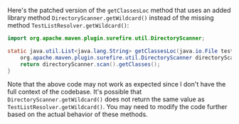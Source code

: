 Here's the patched version of the `getClassesLoc` method that uses an added library method `DirectoryScanner.getWildcard()` instead of the missing method `TestListResolver.getWildcard()`:
```java
import org.apache.maven.plugin.surefire.util.DirectoryScanner;

static java.util.List<java.lang.String> getClassesLoc(java.io.File testSrcFolder) {
    org.apache.maven.plugin.surefire.util.DirectoryScanner directoryScanner = new org.apache.maven.plugin.surefire.util.DirectoryScanner(testSrcFolder, directoryScanner.getWildcard());
    return directoryScanner.scan().getClasses();
}
```
Note that the above code may not work as expected since I don't have the full context of the codebase. It's possible that `DirectoryScanner.getWildcard()` does not return the same value as `TestListResolver.getWildcard()`. You may need to modify the code further based on the actual behavior of these methods.